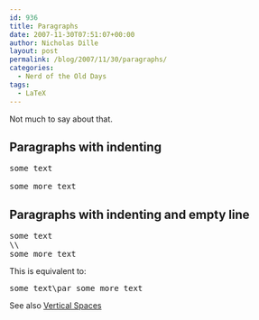 ```yaml
---
id: 936
title: Paragraphs
date: 2007-11-30T07:51:07+00:00
author: Nicholas Dille
layout: post
permalink: /blog/2007/11/30/paragraphs/
categories:
  - Nerd of the Old Days
tags:
  - LaTeX
---
```

Not much to say about that.

<!--more-->

## Paragraphs with indenting

<pre class="listing">some text

some more text</pre>

## Paragraphs with indenting and empty line

<pre class="listing">some text
\\
some more text</pre>

This is equivalent to:

<pre class="listing">some text\par some more text</pre>

See also [Vertical Spaces](/blog/2007/11/30/vertical-spaces/ "Vertical Spaces")
